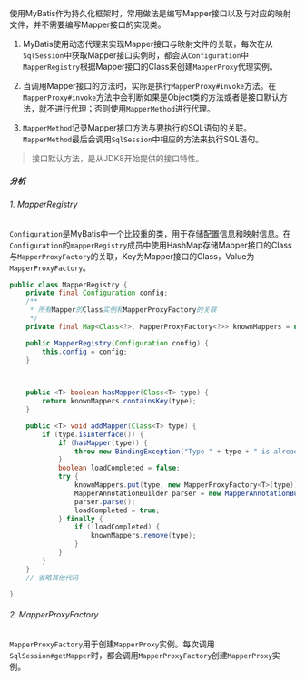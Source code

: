 使用MyBatis作为持久化框架时，常用做法是编写Mapper接口以及与对应的映射文件，并不需要编写Mapper接口的实现类。

1. MyBatis使用动态代理来实现Mapper接口与映射文件的关联，每次在从`SqlSession`中获取Mapper接口实例时，都会从`Configuration`中`MapperRegistry`根据Mapper接口的Class来创建`MapperProxy`代理实例。

2. 当调用Mapper接口的方法时，实际是执行`MapperProxy#invoke`方法。在`MapperProxy#invoke`方法中会判断如果是Object类的方法或者是接口默认方法，就不进行代理；否则使用`MapperMethod`进行代理。

3. `MapperMethod`记录Mapper接口方法与要执行的SQL语句的关联。`MapperMethod`最后会调用`SqlSession`中相应的方法来执行SQL语句。

> 接口默认方法，是从JDK8开始提供的接口特性。

##### 分析

###### 1. MapperRegistry

`Configuration`是MyBatis中一个比较重的类，用于存储配置信息和映射信息。在`Configuration`的`mapperRegistry`成员中使用HashMap存储Mapper接口的Class与`MapperProxyFactory`的关联，Key为Mapper接口的Class，Value为`MapperProxyFactory`。

```java
public class MapperRegistry {
    private final Configuration config;
    /**
     * 所有Mapper的Class实例和MapperProxyFactory的关联
     */
    private final Map<Class<?>, MapperProxyFactory<?>> knownMappers = new HashMap<Class<?>, MapperProxyFactory<?>>();

    public MapperRegistry(Configuration config) {
        this.config = config;
    }

   

    public <T> boolean hasMapper(Class<T> type) {
        return knownMappers.containsKey(type);
    }

    public <T> void addMapper(Class<T> type) {
        if (type.isInterface()) {
            if (hasMapper(type)) {
                throw new BindingException("Type " + type + " is already known to the MapperRegistry.");
            }
            boolean loadCompleted = false;
            try {
                knownMappers.put(type, new MapperProxyFactory<T>(type));
                MapperAnnotationBuilder parser = new MapperAnnotationBuilder(config, type);
                parser.parse();
                loadCompleted = true;
            } finally {
                if (!loadCompleted) {
                    knownMappers.remove(type);
                }
            }
        }
    }
    // 省略其他代码

}
```

###### 2. MapperProxyFactory

`MapperProxyFactory`用于创建`MapperProxy`实例。每次调用`SqlSession#getMapper`时，都会调用`MapperProxyFactory`创建`MapperProxy`实例。
